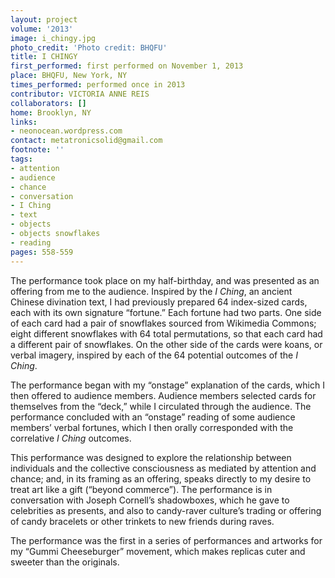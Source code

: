 ```yaml
---
layout: project
volume: '2013'
image: i_chingy.jpg
photo_credit: 'Photo credit: BHQFU'
title: I CHINGY
first_performed: first performed on November 1, 2013
place: BHQFU, New York, NY
times_performed: performed once in 2013
contributor: VICTORIA ANNE REIS
collaborators: []
home: Brooklyn, NY
links:
- neonocean.wordpress.com
contact: metatronicsolid@gmail.com
footnote: ''
tags:
- attention
- audience
- chance
- conversation
- I Ching
- text
- objects
- objects snowflakes
- reading
pages: 558-559
---
```


The performance took place on my half-birthday, and was presented as an offering from me to the audience. Inspired by the _I Ching_, an ancient Chinese divination text, I had previously prepared 64 index-sized cards, each with its own signature “fortune.” Each fortune had two parts. One side of each card had a pair of snowflakes sourced from Wikimedia Commons; eight different snowflakes with 64 total permutations, so that each card had a different pair of snowflakes. On the other side of the cards were koans, or verbal imagery, inspired by each of the 64 potential outcomes of the _I Ching_.

The performance began with my “onstage” explanation of the cards, which I then offered to audience members. Audience members selected cards for themselves from the “deck,” while I circulated through the audience. The performance concluded with an “onstage” reading of some audience members’ verbal fortunes, which I then orally corresponded with the correlative _I Ching_ outcomes.

This performance was designed to explore the relationship between individuals and the collective consciousness as mediated by attention and chance; and, in its framing as an offering, speaks directly to my desire to treat art like a gift (“beyond commerce”). The performance is in conversation with Joseph Cornell’s shadowboxes, which he gave to celebrities as presents, and also to candy-raver culture’s trading or offering of candy bracelets or other trinkets to new friends during raves.

The performance was the first in a series of performances and artworks for my “Gummi Cheeseburger” movement, which makes replicas cuter and sweeter than the originals.
